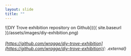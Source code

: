 ```yaml
---
layout: slide
title: ""
---
```



![DIY Trove exhibition repository on Github]({{ site.baseurl }}/assets/images/diy-exhibition.png)

###### [https://github.com/wragge/diy-trove-exhibition](https://github.com/wragge/diy-trove-exhibition){: .external}